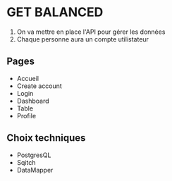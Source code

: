 # GET BALANCED 
1. On va mettre en place l'API pour gérer les données 
2. Chaque personne aura un compte utilistateur

## Pages 

- Accueil 
- Create account
- Login
- Dashboard
- Table
- Profile

## Choix techniques

- PostgresQL
- Sqitch
- DataMapper
